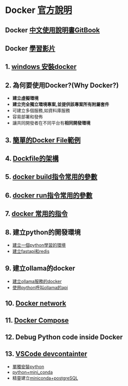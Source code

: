 # Docker [官方說明](https://docs.docker.com/guides/get-started/)

## Docker [中文使用說明書GitBook](https://philipzheng.gitbook.io/docker_practice)

## Docker [學習影片](https://www.simplilearn.com/tutorials/docker-tutorial)

## 1. [windows 安裝docker](./window安裝docker)

## 2. 為何要使用Docker?(Why Docker?)

- **建立虛擬環境**
- **建立完全獨立環境專案,並提供該專案所有附屬套件**
- 可建立多個服務,如資料庫服務
- 容易部署和發佈
- 讓共同開發者在不同平台有**相同開發環境**

## 3. [簡單的Docker File範例](./docker_simple_example)

  
## 4. [Dockfile的架構](./docker_file)

## 5. [docker build指令常用的參數](./docker_build)

## 6. [docker run指令常用的參數](./docker_run)

## 7. [docker 常用的指令](./docker_command)

## 8. 建立python的開發環境

- [建立一個python學習的環境](./docker/1.建立pyhton學習環境)
- [建立fastapi和redis](./docker/2.建立fastapi和redis)

## 9. 建立ollama的docker
- [建立ollama服務的docker](./ollama)
- [使用python呼叫ollama的api](./ollama/olloma.md)

## 10. [Docker network](./docker_network)

## 11. [Docker Compose](./docker_compose)

## 12. Debug Python code inside Docker

## 13. [VSCode devcontainter](./使用devcontainer)
- [單獨安裝python](./使用devcontainer/1.單獨使用devcontainer)
- [python+mini_conda](./使用devcontainer/6.python_miniconda)
- 精靈建立[miniconda+postgreSQL](./使用devcontainer/7.miniconda_postgreSQL)